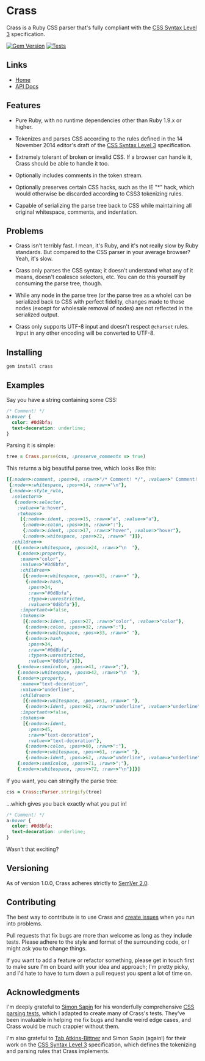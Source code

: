 # Crass

Crass is a Ruby CSS parser that's fully compliant with the [CSS Syntax Level 3](http://dev.w3.org/csswg/css-syntax/) specification.

[![Gem Version](https://badge.fury.io/rb/crass.svg)](http://badge.fury.io/rb/crass)
[![Tests](https://github.com/rgrove/crass/actions/workflows/tests.yml/badge.svg)](https://github.com/rgrove/crass/actions/workflows/tests.yml)

## Links

- [Home](https://github.com/rgrove/crass/)
- [API Docs](https://rubydoc.info/github/rgrove/crass/Crass)


## Features

- Pure Ruby, with no runtime dependencies other than Ruby 1.9.x or higher.

- Tokenizes and parses CSS according to the rules defined in the 14 November 2014 editor's draft of the [CSS Syntax Level 3](http://dev.w3.org/csswg/css-syntax/) specification.

- Extremely tolerant of broken or invalid CSS. If a browser can handle it, Crass should be able to handle it too.

- Optionally includes comments in the token stream.

- Optionally preserves certain CSS hacks, such as the IE "*" hack, which would otherwise be discarded according to CSS3 tokenizing rules.

- Capable of serializing the parse tree back to CSS while maintaining all original whitespace, comments, and indentation.

## Problems

- Crass isn't terribly fast. I mean, it's Ruby, and it's not really slow by Ruby standards. But compared to the CSS parser in your average browser? Yeah, it's slow.

- Crass only parses the CSS syntax; it doesn't understand what any of it means, doesn't coalesce selectors, etc. You can do this yourself by consuming the parse tree, though.

- While any node in the parse tree (or the parse tree as a whole) can be serialized back to CSS with perfect fidelity, changes made to those nodes (except for wholesale removal of nodes) are not reflected in the serialized output.

- Crass only supports UTF-8 input and doesn't respect `@charset` rules. Input in any other encoding will be converted to UTF-8.

## Installing

```
gem install crass
```

## Examples

Say you have a string containing some CSS:

```css
/* Comment! */
a:hover {
  color: #0d8bfa;
  text-decoration: underline;
}
```

Parsing it is simple:

```ruby
tree = Crass.parse(css, :preserve_comments => true)
```

This returns a big beautiful parse tree, which looks like this:

```ruby
[{:node=>:comment, :pos=>0, :raw=>"/* Comment! */", :value=>" Comment! "},
 {:node=>:whitespace, :pos=>14, :raw=>"\n"},
 {:node=>:style_rule,
  :selector=>
   {:node=>:selector,
    :value=>"a:hover",
    :tokens=>
     [{:node=>:ident, :pos=>15, :raw=>"a", :value=>"a"},
      {:node=>:colon, :pos=>16, :raw=>":"},
      {:node=>:ident, :pos=>17, :raw=>"hover", :value=>"hover"},
      {:node=>:whitespace, :pos=>22, :raw=>" "}]},
  :children=>
   [{:node=>:whitespace, :pos=>24, :raw=>"\n  "},
    {:node=>:property,
     :name=>"color",
     :value=>"#0d8bfa",
     :children=>
      [{:node=>:whitespace, :pos=>33, :raw=>" "},
       {:node=>:hash,
        :pos=>34,
        :raw=>"#0d8bfa",
        :type=>:unrestricted,
        :value=>"0d8bfa"}],
     :important=>false,
     :tokens=>
      [{:node=>:ident, :pos=>27, :raw=>"color", :value=>"color"},
       {:node=>:colon, :pos=>32, :raw=>":"},
       {:node=>:whitespace, :pos=>33, :raw=>" "},
       {:node=>:hash,
        :pos=>34,
        :raw=>"#0d8bfa",
        :type=>:unrestricted,
        :value=>"0d8bfa"}]},
    {:node=>:semicolon, :pos=>41, :raw=>";"},
    {:node=>:whitespace, :pos=>42, :raw=>"\n  "},
    {:node=>:property,
     :name=>"text-decoration",
     :value=>"underline",
     :children=>
      [{:node=>:whitespace, :pos=>61, :raw=>" "},
       {:node=>:ident, :pos=>62, :raw=>"underline", :value=>"underline"}],
     :important=>false,
     :tokens=>
      [{:node=>:ident,
        :pos=>45,
        :raw=>"text-decoration",
        :value=>"text-decoration"},
       {:node=>:colon, :pos=>60, :raw=>":"},
       {:node=>:whitespace, :pos=>61, :raw=>" "},
       {:node=>:ident, :pos=>62, :raw=>"underline", :value=>"underline"}]},
    {:node=>:semicolon, :pos=>71, :raw=>";"},
    {:node=>:whitespace, :pos=>72, :raw=>"\n"}]}]
```

If you want, you can stringify the parse tree:

```ruby
css = Crass::Parser.stringify(tree)
```

...which gives you back exactly what you put in!

```css
/* Comment! */
a:hover {
  color: #0d8bfa;
  text-decoration: underline;
}
```

Wasn't that exciting?

## Versioning

As of version 1.0.0, Crass adheres strictly to [SemVer 2.0](http://semver.org/spec/v2.0.0.html).

## Contributing

The best way to contribute is to use Crass and [create issues](https://github.com/rgrove/crass/issues/new) when you run into problems.

Pull requests that fix bugs are more than welcome as long as they include tests. Please adhere to the style and format of the surrounding code, or I might ask you to change things.

If you want to add a feature or refactor something, please get in touch first to make sure I'm on board with your idea and approach; I'm pretty picky, and I'd hate to have to turn down a pull request you spent a lot of time on.

## Acknowledgments

I'm deeply grateful to [Simon Sapin](http://exyr.org/about/) for his wonderfully comprehensive [CSS parsing tests](https://github.com/SimonSapin/css-parsing-tests/), which I adapted to create many of Crass's tests. They've been invaluable in helping me fix bugs and handle weird edge cases, and Crass would be much crappier without them.

I'm also grateful to [Tab Atkins-Bittner](https://www.xanthir.com/contact/) and Simon Sapin (again!) for their work on the [CSS Syntax Level 3](http://www.w3.org/TR/css-syntax-3/) specification, which defines the tokenizing and parsing rules that Crass implements.
